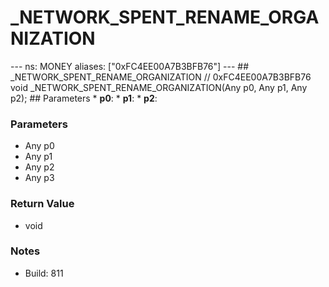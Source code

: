 # _NETWORK_SPENT_RENAME_ORGANIZATION

--- ns: MONEY aliases: ["0xFC4EE00A7B3BFB76"] --- ## _NETWORK_SPENT_RENAME_ORGANIZATION  // 0xFC4EE00A7B3BFB76 void _NETWORK_SPENT_RENAME_ORGANIZATION(Any p0, Any p1, Any p2);  ## Parameters * **p0**: * **p1**: * **p2**:

### Parameters
* Any p0
* Any p1
* Any p2
* Any p3

### Return Value
* void

### Notes
* Build: 811

